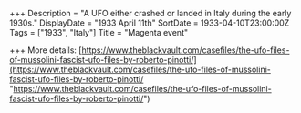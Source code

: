 +++
Description = "A UFO either crashed or landed in Italy during the early 1930s."
DisplayDate = "1933 April 11th"
SortDate = 1933-04-10T23:00:00Z
Tags = ["1933", "Italy"]
Title = "Magenta event"

+++
More details: [https://www.theblackvault.com/casefiles/the-ufo-files-of-mussolini-fascist-ufo-files-by-roberto-pinotti/](https://www.theblackvault.com/casefiles/the-ufo-files-of-mussolini-fascist-ufo-files-by-roberto-pinotti/ "https://www.theblackvault.com/casefiles/the-ufo-files-of-mussolini-fascist-ufo-files-by-roberto-pinotti/")